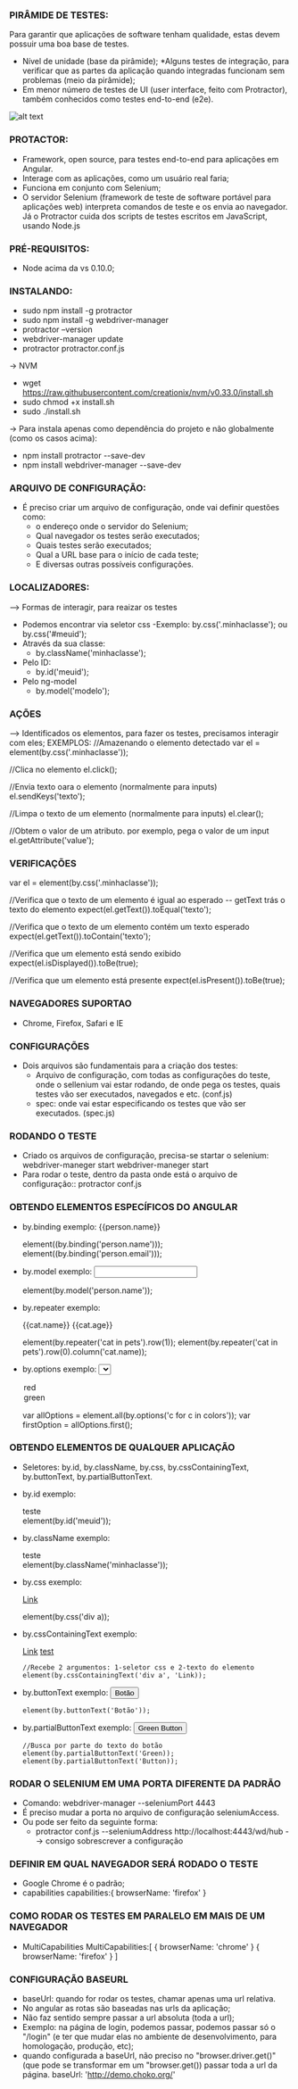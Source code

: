 ### PIRÂMIDE DE TESTES: 
Para garantir que aplicações de software tenham qualidade, estas devem possuir uma boa base de testes.
* Nível de unidade (base da pirâmide);
*Alguns testes de integração, para verificar que as partes da aplicação quando integradas funcionam sem problemas (meio da pirâmide);
* Em menor número de testes de UI (user interface, feito com Protractor), também conhecidos como testes end-to-end (e2e).

![alt text](https://www.google.com/search?q=piramide+testes+software&source=lnms&tbm=isch&sa=X&ved=2ahUKEwjShbno7pLnAhVwdt8KHTJHAxMQ_AUoAXoECAwQAw&biw=1920&bih=1008#imgdii=JQ-mDo1T3o_R3M:&imgrc=LYUemMGFfryNJM:)

### PROTACTOR:
* Framework, open source, para testes end-to-end para aplicações em Angular.
* Interage com as aplicações, como um usuário real faria;
* Funciona em conjunto com Selenium;
* O servidor Selenium (framework de teste de software portável para aplicações web) interpreta comandos de teste e os envia ao navegador. Já o Protractor cuida dos scripts de testes escritos em JavaScript, usando Node.js

### PRÉ-REQUISITOS:
* Node acima da vs 0.10.0;

### INSTALANDO:
* sudo npm install -g protractor
* sudo npm install -g webdriver-manager
* protractor –version
* webdriver-manager update
* protractor protractor.conf.js

→ NVM
* wget https://raw.githubusercontent.com/creationix/nvm/v0.33.0/install.sh
* sudo chmod +x install.sh
* sudo ./install.sh

→ Para instala apenas como dependência do projeto e não globalmente (como os casos acima):
* npm install protractor --save-dev
* npm install webdriver-manager --save-dev

### ARQUIVO DE CONFIGURAÇÃO: 
* É preciso criar um arquivo de configuração, onde vai definir questões como:
  *  o endereço onde o servidor do Selenium;
  * Qual navegador os testes serão executados;
  * Quais testes serão executados;
  * Qual a URL base para o início de cada teste;
  * E diversas outras possíveis configurações.



### LOCALIZADORES:
--> Formas de interagir, para reaizar os testes
* Podemos encontrar via seletor css
	-Exemplo: by.css('.minhaclasse'); ou by.css('#meuid');
* Através da sua classe:
	- by.className('minhaclasse');
* Pelo ID:
	- by.id('meuid');
* Pelo ng-model
	- by.model('modelo');


### AÇÕES
--> Identificados os elementos, para fazer os testes, precisamos interagir com eles;
EXEMPLOS: 
	//Amazenando o elemento detectado
	var el = element(by.css('.minhaclasse'));

  //Clica no elemento
  el.click();

  //Envia texto oara o elemento (normalmente para inputs)
  el.sendKeys('texto');

  //Limpa o texto de um elemento (normalmente para inputs)
  el.clear();

  //Obtem o valor de um atributo. por exemplo, pega o valor de um input
  el.getAttribute('value');


  ### VERIFICAÇÕES
  var el = element(by.css('.minhaclasse'));

  //Verifica que o texto de um elemento é igual ao esperado -- getText trás o texto do elemento
  expect(el.getText()).toEqual('texto');

  //Verifica que o texto de um elemento contém um texto esperado
  expect(el.getText()).toContain('texto');

  //Verifica que um elemento está sendo exibido
  expect(el.isDisplayed()).toBe(true);

  //Verifica que um elemento está presente
  expect(el.isPresent()).toBe(true);

### NAVEGADORES SUPORTAO
  * Chrome, Firefox, Safari e IE
  
### CONFIGURAÇÕES
* Dois arquivos são fundamentais para a criação dos testes:
  * Arquivo de configuração, com todas as configurações do teste, onde o sellenium vai estar rodando, de onde pega os testes, quais testes vão ser executados, navegados e etc. (conf.js)
  * spec: onde vai estar especificando os testes que vão ser executados. (spec.js)

### RODANDO O TESTE
* Criado os arquivos de configuração, precisa-se startar o selenium:
    webdriver-maneger start
    webdriver-maneger start
* Para rodar o teste, dentro da pasta onde está o arquivo de configuração::
    protractor conf.js
  

### OBTENDO ELEMENTOS ESPECÍFICOS DO ANGULAR
* by.binding
    exemplo:
    <span>{{person.name}}</span>
    <span ng-bind='person.email'></span>

    element((by.binding('person.name')));
    element((by.binding('person.email')));

* by.model
    exemplo:
    <input type='text' ng-model='person.name' />

    element(by.model('person.name'));

* by.repeater
    exemplo:
    <div ng-repeat='cat in pets'>
      <span>{{cat.name}}</span>
      <span>{{cat.age}}</span>
    </div>

    element(by.repeater('cat in pets').row(1));
    element(by.repeater('cat in pets').row(0).column('cat.name));

* by.options
      exemplo:
  <select ng-model='color' ng-options='c for c in colors'>
    <option value='0' selected='selected'>red</option>
    <option value='1'>green</option>
  </select>

  var allOptions = element.all(by.options('c for c in colors'));
  var firstOption = allOptions.first();


### OBTENDO ELEMENTOS DE QUALQUER APLICAÇÃO
* Seletores: by.id, by.className, by.css, by.cssContainingText, by.buttonText, by.partialButtonText.
  
* by.id
    exemplo:
    <div id='meuid'>teste</div>
    element(by.id('meuid'));

* by.className
    exemplo:
    <div class='minhaclasse'>teste</div>
    element(by.className('minhaclasse'));

* by.css
    exemplo:
    <div>
      <a href='http://test.com'>Link</a>
    </div>

    element(by.css('div a));

* by.cssContainingText
      exemplo:
      <div>
        <a href='http://link.com'>Link</a>
        <a href='http://test.com'>test</a>
      </div>

      //Recebe 2 argumentos: 1-seletor css e 2-texto do elemento
      element(by.cssContainingText('div a', 'Link));

* by.buttonText
      exemplo:
      <button>Botão</button>

      element(by.buttonText('Botão'));

* by.partialButtonText
      exemplo:
      <button>Green Button</button>

      //Busca por parte do texto do botão
      element(by.partialButtonText('Green));
      element(by.partialButtonText('Button));


### RODAR O SELENIUM EM UMA PORTA DIFERENTE DA PADRÃO
* Comando: webdriver-manager --seleniumPort 4443
* É preciso mudar a porta no arquivo de configuração seleniumAccess.
* Ou pode ser feito da seguinte forma:
  * protractor conf.js --seleniumAddress http://localhost:4443/wd/hub --> consigo sobrescrever a configuração

### DEFINIR EM QUAL NAVEGADOR SERÁ RODADO O TESTE
* Google Chrome é o padrão;
* capabilities
    capabilities:{
      browserName: 'firefox'
    }

### COMO RODAR OS TESTES EM PARALELO EM MAIS DE UM NAVEGADOR
* MultiCapabilities
    MultiCapabilities:[
      {
        browserName: 'chrome'
      }
      {
        browserName: 'firefox'
      }
    ]

### CONFIGURAÇÃO BASEURL
* baseUrl: quando for rodar os testes, chamar apenas uma url relativa. 
* No angular as rotas são baseadas nas urls da aplicação;
* Não faz sentido sempre passar a url absoluta (toda a url);
* Exemplo: na página de login, podemos passar, podemos passar só o "/login" (e ter que mudar elas no ambiente de desenvolvimento, para homologação, produção, etc);
* quando configurada a baseUrl, não preciso no "browser.driver.get()" (que pode se transformar em um "browser.get()) passar toda a url da página.
      baseUrl: 'http://demo.choko.org/'









